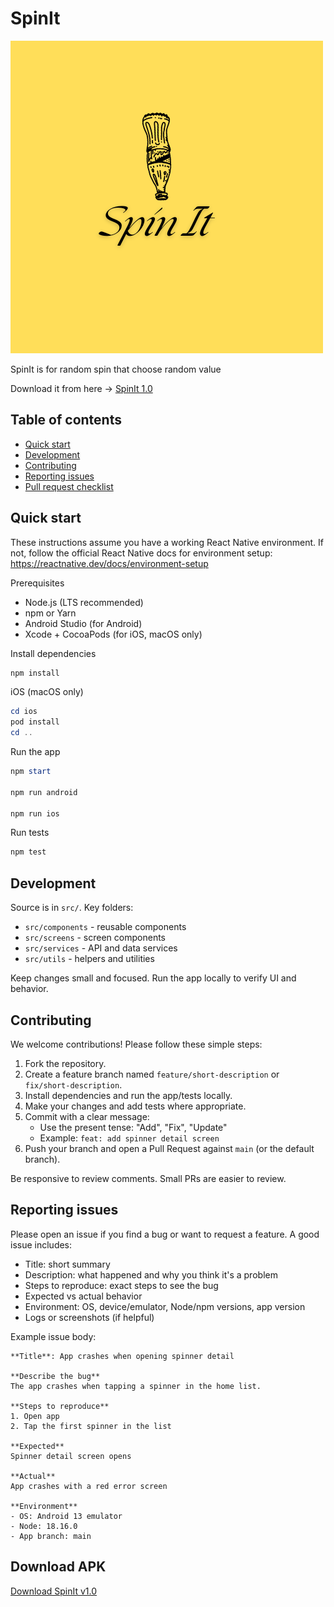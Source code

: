 # SpinIt

![SpinIt home screen](src/assets/SpinIt.png)

SpinIt is for random spin that choose random value

Download it from here -> [SpinIt  1.0](https://github.com/logesh-works/SpinIt/releases/download/init/SpinIt_v1.0.apk)

## Table of contents
- [Quick start](#quick-start)
- [Development](#development)
- [Contributing](#contributing)
- [Reporting issues](#reporting-issues)
- [Pull request checklist](#pull-request-checklist)

## Quick start
These instructions assume you have a working React Native environment. If not, follow the official React Native docs for environment setup: https://reactnative.dev/docs/environment-setup

Prerequisites
- Node.js (LTS recommended)
- npm or Yarn
- Android Studio (for Android)
- Xcode + CocoaPods (for iOS, macOS only)

Install dependencies

```powershell
npm install
```

iOS (macOS only)

```powershell
cd ios
pod install
cd ..
```

Run the app

```powershell
npm start

npm run android

npm run ios
```

Run tests

```powershell
npm test
```

## Development
Source is in `src/`. Key folders:
- `src/components` - reusable components
- `src/screens` - screen components
- `src/services` - API and data services
- `src/utils` - helpers and utilities

Keep changes small and focused. Run the app locally to verify UI and behavior.

## Contributing
We welcome contributions! Please follow these simple steps:

1. Fork the repository.
2. Create a feature branch named `feature/short-description` or `fix/short-description`.
3. Install dependencies and run the app/tests locally.
4. Make your changes and add tests where appropriate.
5. Commit with a clear message:
   - Use the present tense: "Add", "Fix", "Update"
   - Example: `feat: add spinner detail screen`
6. Push your branch and open a Pull Request against `main` (or the default branch).

Be responsive to review comments. Small PRs are easier to review.

## Reporting issues
Please open an issue if you find a bug or want to request a feature. A good issue includes:
- Title: short summary
- Description: what happened and why you think it's a problem
- Steps to reproduce: exact steps to see the bug
- Expected vs actual behavior
- Environment: OS, device/emulator, Node/npm versions, app version
- Logs or screenshots (if helpful)

Example issue body:
```
**Title**: App crashes when opening spinner detail

**Describe the bug**
The app crashes when tapping a spinner in the home list.

**Steps to reproduce**
1. Open app
2. Tap the first spinner in the list

**Expected**
Spinner detail screen opens

**Actual**
App crashes with a red error screen

**Environment**
- OS: Android 13 emulator
- Node: 18.16.0
- App branch: main
```

## Download APK
[Download SpinIt v1.0](https://github.com/logesh-works/SpinIt/releases/download/init/SpinIt_v1.0.apk)
